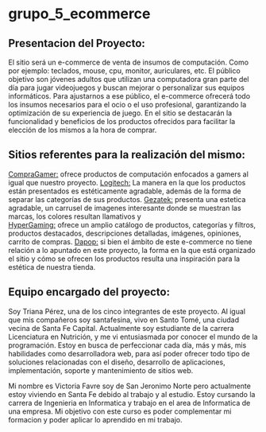# grupo_5_ecommerce

## Presentacion del Proyecto: 
El sitio será un e-commerce de venta de insumos de computación. Como por ejemplo: teclados, mouse, cpu, monitor, auriculares, etc.
El público objetivo son jóvenes adultos que utilizan una computadora gran parte del día para jugar videojuegos y buscan mejorar o personalizar sus equipos informáticos. 
Para ajustarnos a ese público, el e-commerce ofrecerá todo los insumos necesarios para el ocio o el uso profesional, garantizando la optimización de su experiencia de juego. En el sitio se destacarán la funcionalidad y beneficios de los productos ofrecidos para facilitar la elección de los mismos a la hora de comprar.

## Sitios referentes para la realización del mismo:

[CompraGamer:](https://compragamer.com/) ofrece productos de computación enfocados a gamers al igual que nuestro proyecto. 
[Logitech:](https://www.logitech.com/es-ar) La manera en la que los productos están presentados es estéticamente agradable, además de la forma de separar las categorías de sus productos.
[Gezatek:](https://www.gezatek.com.ar/) presenta una estetica agradable, un carrusel de imagenes interesante donde se muestran las marcas, los colores resultan llamativos y   
[HyperGaming:](https://www.hypergaming.com.ar) ofrece un amplio catálogo de productos, categorías y filtros, productos destacados, descripciones detalladas, imágenes, opiniones, carrito de compras.
[Dapop:](https://dapopmakeupstore.com/) si bien el ámbito de este e-commerce no tiene relación a lo apuntado en este proyecto, la forma en la que está organizado el sitio y cómo se ofrecen los productos resulta una inspiración para la estética de nuestra tienda. 

## Equipo encargado del proyecto:  
Soy Triana Pérez, una de los cinco integrantes de este proyecto. Al igual que mis compañeros soy santafesina, vivo en Santo Tomé, una ciudad vecina de Santa Fe Capital. Actualmente soy estudiante de la carrera Licenciatura en Nutrición, y me vi entusiasmada por conocer el mundo de la programación. Estoy en busca de perfeccionar cada día, más y más, mis habilidades como desarrolladora web, para así poder ofrecer todo tipo de soluciones relacionadas con el diseño, desarrollo de aplicaciones, implementación, soporte y mantenimiento de sitios web.

Mi nombre es Victoria Favre soy de San Jeronimo Norte pero actualmente estoy viviendo en Santa Fe debido al trabajo y al estudio. Estoy cursando la carrera de Ingenieria en Informatica y trabajo en el area de Informatica de una empresa. Mi objetivo con este curso es poder complementar mi formacion y poder aplicar lo aprendido en mi trabajo.